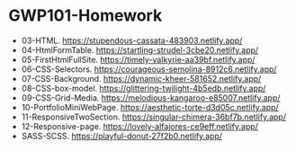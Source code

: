 # GWP101-Homework

+ 03-HTML. https://stupendous-cassata-483903.netlify.app/
+ 04-HtmlFormTable. https://startling-strudel-3cbe20.netlify.app/
+ 05-FirstHtmlFullSite. https://timely-valkyrie-aa39bf.netlify.app/
+ 06-CSS-Selectors. https://courageous-semolina-8912c6.netlify.app/
+ 07-CSS-Background. https://dynamic-kheer-581652.netlify.app/
+ 08-CSS-box-model. https://glittering-twilight-4b5edb.netlify.app/
+ 09-CSS-Grid-Media. https://melodious-kangaroo-e85007.netlify.app/
+ 10-PortfolioMiniWebPage. https://aesthetic-torte-d3d05c.netlify.app/
+ 11-ResponsiveTwoSection. https://singular-chimera-36bf7b.netlify.app/
+ 12-Responsive-page. https://lovely-alfajores-ce9eff.netlify.app/
+ SASS-SCSS. https://playful-donut-27f2b0.netlify.app/
